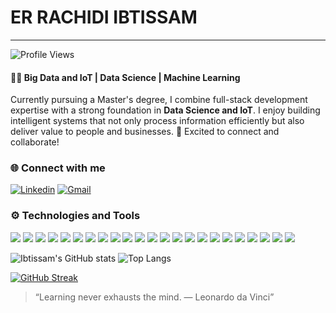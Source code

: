 # ER RACHIDI IBTISSAM 

---


![Profile Views](https://komarev.com/ghpvc/?username=IbtissamErrachidi&color=blue)

#### 🧑‍💻 Big Data and IoT | Data Science | Machine Learning  

Currently pursuing a Master's degree, I combine full-stack development expertise with a strong foundation in **Data Science and IoT**. I enjoy building intelligent systems that not only process information efficiently but also deliver value to people and businesses.
🚀 Excited to connect and collaborate!  


### 🌐 Connect with me  

[![Linkedin](https://img.shields.io/badge/LinkedIn-blue?style=for-the-badge&logo=linkedin&logoColor=white)](https://ma.linkedin.com/in/ibtissam-er-rachidi-44a257255)  [![Gmail](https://img.shields.io/badge/Gmail-D14836?style=for-the-badge&logo=gmail&logoColor=white)](mailto:ibtissamerrachidi810@gmail.com)  


### ⚙️ Technologies and Tools  

<p>
  <img src="https://img.shields.io/badge/Python-FFD43B?style=for-the-badge&logo=python&logoColor=blue" />
  <img src="https://img.shields.io/badge/Jupyter-F37626?style=for-the-badge&logo=jupyter&logoColor=white" />
  <img src="https://img.shields.io/badge/Java-ED8B00?style=for-the-badge&logo=java&logoColor=white" />
  <img src="https://img.shields.io/badge/Spring-6DB33F?style=for-the-badge&logo=spring&logoColor=white" />
  <img src="https://img.shields.io/badge/JavaScript-F7DF1E?style=for-the-badge&logo=javascript&logoColor=black" />
  <img src="https://img.shields.io/badge/React-61DAFB?style=for-the-badge&logo=react&logoColor=black" />
  <img src="https://img.shields.io/badge/Redis-DC382D?style=for-the-badge&logo=redis&logoColor=white" />
  <img src="https://img.shields.io/badge/VS%20Code-0078d7?style=for-the-badge&logo=visual-studio-code&logoColor=white" />
  <img src="https://img.shields.io/badge/IntelliJIDEA-000000?style=for-the-badge&logo=intellij-idea&logoColor=white" />
  <img src="https://img.shields.io/badge/CSS3-1572B6?style=for-the-badge&logo=css3&logoColor=white" />
  <img src="https://img.shields.io/badge/HTML5-E34F26?style=for-the-badge&logo=html5&logoColor=white" />
  <img src="https://img.shields.io/badge/Firebase-FFCA28?style=for-the-badge&logo=firebase&logoColor=black" />
  <img src="https://img.shields.io/badge/MySQL-005C84?style=for-the-badge&logo=mysql&logoColor=white" />
  <img src="https://img.shields.io/badge/Node.js-43853D?style=for-the-badge&logo=node.js&logoColor=white" />
  <img src="https://img.shields.io/badge/Git-F05032?style=for-the-badge&logo=git&logoColor=white" />
  <img src="https://img.shields.io/badge/Docker-2496ED?style=for-the-badge&logo=docker&logoColor=white" /> 
  <img src="https://img.shields.io/badge/Postman-FF6C37?style=for-the-badge&logo=postman&logoColor=white" />
  <img src="https://img.shields.io/badge/TensorFlow-FF6F00?style=for-the-badge&logo=tensorflow&logoColor=white" />
  <img src="https://img.shields.io/badge/PyTorch-EE4C2C?style=for-the-badge&logo=pytorch&logoColor=white" />
  <img src="https://img.shields.io/badge/MySQL-4479A1?style=for-the-badge&logo=mysql&logoColor=white" />
  <img src="https://img.shields.io/badge/MongoDB-47A248?style=for-the-badge&logo=mongodb&logoColor=white" />
  <img src="https://img.shields.io/badge/Java-007396?style=for-the-badge&logo=java&logoColor=white" />
  <img src="https://img.shields.io/badge/MySQL_Workbench-00758F?style=for-the-badge&logo=mysql&logoColor=white" />

</p>


 ![Ibtissam's GitHub stats](https://github-readme-stats.vercel.app/api?username=IbtissamErrachidi&show_icons=true&theme=default) ![Top Langs](https://github-readme-stats.vercel.app/api/top-langs/?username=IbtissamErrachidi&layout=compact&theme=default)

[![GitHub Streak](https://streak-stats.demolab.com?user=IbtissamErrachidi&theme=orange&hide_border=true)](https://git.io/streak-stats)






> “Learning never exhausts the mind. — Leonardo da Vinci”





